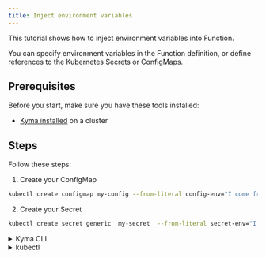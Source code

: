 ```yaml
---
title: Inject environment variables
---
```


This tutorial shows how to inject environment variables into Function.

You can specify environment variables in the Function definition, or define references to the Kubernetes Secrets or ConfigMaps.

## Prerequisites

Before you start, make sure you have these tools installed:

- [Kyma installed](../../04-operation-guides/operations/02-install-kyma.md) on a cluster

## Steps

Follow these steps:

1. Create your ConfigMap

```bash
kubectl create configmap my-config --from-literal config-env="I come from config map"
```

2. Create your Secret

```bash
kubectl create secret generic  my-secret  --from-literal secret-env="I come from secret"
```


<div tabs name="steps" group="create-function">
  <details>
  <summary label="cli">
  Kyma CLI
  </summary>

3. Generate the Function's configuration and sources:

    ```bash
    kyma init function --name my-function
    ```

4. Define environment variables as part of the Function configuration file. Modify `config.yaml` with the following:
    ```yaml
    name: my-function
    namespace: default
    runtime: nodejs16
    source:
        sourceType: inline
    env:
      - name: env1
        value: "I come from function definition"
      - name: env2
        valueFrom:
          configMapKeyRef:
            name: my-config
            key: config-env
      - name: env3
        valueFrom:
          secretKeyRef:
            name: my-secret
            key: secret-env
    ```
5. Use injected environment variables in the handler file. Modify `handler.js` with the following:
    ```js
    module.exports = {
        main: function (event, context) {
            envs = ["env1", "env2", "env3"]
            envs.forEach(function(key){
                console.log(`${key}:${readEnv(key)}`)
            });
            return 'Hello Serverless'
        }
    }

    readEnv=(envKey) => {
        if(envKey){
            return process.env[envKey];
        }
        return
    }
    ```

6. Deploy your Function:

    ```bash
    kyma apply function
    ```

7. Verify whether your Function is running:

    ```bash
    kubectl get functions my-function
    ```

  </details>
  <details>
  <summary label="kubectl">
  kubectl
  </summary>


3. Create a Function CR that specifies the Function's logic:

   ```yaml
   cat <<EOF | kubectl apply -f -
   apiVersion: serverless.kyma-project.io/v1alpha2
   kind: Function
   metadata:
     name: my-function
   spec:
     env:
       - name: env1
         value: I come from function definition
       - name: env2
         valueFrom:
           configMapKeyRef:
             key: config-env
             name: my-config
       - name: env3
         valueFrom:
           secretKeyRef:
             key: secret-env
             name: my-secret
     runtime: nodejs16
     source:
       inline:
         source: |-
           module.exports = {
               main: function (event, context) {
                   envs = ["env1", "env2", "env3"]
                   envs.forEach(function(key){
                       console.log(\`${key}:${readEnv(key)}\`)
                   });
                   return 'Hello Serverless'
               }
           }
           readEnv=(envKey) => {
               if(envKey){
                   return process.env[envKey];
               }
               return
           }
   EOF
   ```

4. Verify whether your Function is running:

    ```bash
    kubectl get functions my-function
    ```

</details>
</div>

